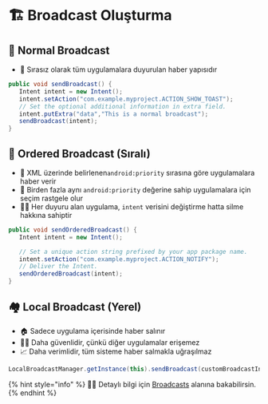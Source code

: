 # 🏗️ Broadcast Oluşturma

## 🎈 Normal Broadcast

* 🌃 Sırasız olarak tüm uygulamalara duyurulan haber yapısıdır

```java
public void sendBroadcast() {
   Intent intent = new Intent();
   intent.setAction("com.example.myproject.ACTION_SHOW_TOAST");
   // Set the optional additional information in extra field.
   intent.putExtra("data","This is a normal broadcast");
   sendBroadcast(intent);
}
```

## 🚄 Ordered Broadcast \(Sıralı\)

* 🚩 XML üzerinde belirlenen`android:priority` sırasına göre uygulamalara haber verir
* 🎲 Birden fazla aynı `android:priority` değerine sahip uygulamalara için seçim rastgele olur
* 👨‍💼 Her duyuru alan uygulama, `intent` verisini değiştirme hatta silme hakkına sahiptir

```java
public void sendOrderedBroadcast() {
   Intent intent = new Intent();

   // Set a unique action string prefixed by your app package name.
   intent.setAction("com.example.myproject.ACTION_NOTIFY");
   // Deliver the Intent.
   sendOrderedBroadcast(intent);
}
```

## 🏘️ Local Broadcast \(Yerel\)

* 🏠 Sadece uygulama içerisinde haber salınır
* 👮‍♂️ Daha güvenlidir, çünkü diğer uygulamalar erişemez
* 📈 Daha verimlidir, tüm sisteme haber salmakla uğraşılmaz

```java
LocalBroadcastManager.getInstance(this).sendBroadcast(customBroadcastIntent);
```

{% hint style="info" %}
‍🧙‍♂ Detaylı bilgi için  [Broadcasts](https://google-developer-training.github.io/android-developer-fundamentals-course-concepts-v2/unit-3-working-in-the-background/lesson-7-background-tasks/7-3-c-broadcasts/7-3-c-broadcasts.html#broadcasts) alanına bakabilirsin.
{% endhint %}

